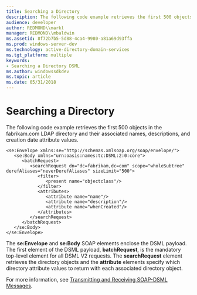 ```yaml
---
title: Searching a Directory
description: The following code example retrieves the first 500 objects in the fabrikam.com LDAP directory and their associated names, descriptions, and creation date attribute values.
audience: developer
author: REDMOND\\markl
manager: REDMOND\\mbaldwin
ms.assetid: 8f72b7b5-5d88-4ca4-9980-a81a69d93ffa
ms.prod: windows-server-dev
ms.technology: active-directory-domain-services
ms.tgt_platform: multiple
keywords:
- Searching a Directory DSML
ms.author: windowssdkdev
ms.topic: article
ms.date: 05/31/2018
---
```


# Searching a Directory

The following code example retrieves the first 500 objects in the fabrikam.com LDAP directory and their associated names, descriptions, and creation date attribute values.


```soap
<se:Envelope xmlns:se="http://schemas.xmlsoap.org/soap/envelope/">
   <se:Body xmlns="urn:oasis:names:tc:DSML:2:0:core">
      <batchRequest>
         <searchRequest dn="dc=fabrikam,dc=com" scope="wholeSubtree" derefAliases="neverDerefAliases" sizeLimit="500">
            <filter>
               <present name="objectclass"/>
            </filter>
            <attributes>
               <attribute name="name"/>
               <attribute name="description"/>
               <attribute name="whenCreated"/>
            </attributes>
         </searchRequest>
      </batchRequest>
   </se:Body>
</se:Envelope>
```



The **se:Envelope** and **se:Body** SOAP elements enclose the DSML payload. The first element of the DSML payload, **batchRequest**, is the mandatory top-level element for all DSML V2 requests. The **searchRequest** element retrieves the directory objects and the **attribute** elements specify which directory attribute values to return with each associated directory object.

For more information, see [Transmitting and Receiving SOAP-DSML Messages](tranrecsoapdsmlmess.md).

 

 




